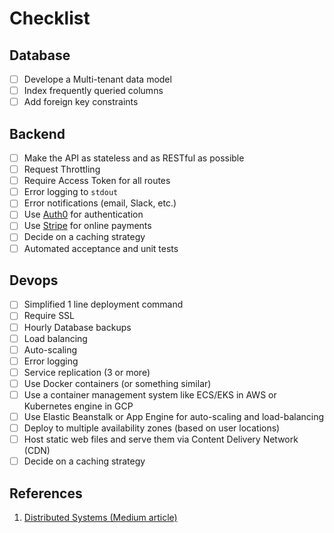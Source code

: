 # Checklist

## Database

- [ ] Develope a Multi-tenant data model
- [ ] Index frequently queried columns
- [ ] Add foreign key constraints

## Backend

- [ ] Make the API as stateless and as RESTful as possible
- [ ] Request Throttling
- [ ] Require Access Token for all routes
- [ ] Error logging to `stdout`
- [ ] Error notifications (email, Slack, etc.)
- [ ] Use [Auth0](https://auth0.com/) for authentication
- [ ] Use [Stripe](https://stripe.com/fr) for online payments
- [ ] Decide on a caching strategy
- [ ] Automated acceptance and unit tests

## Devops

- [ ] Simplified 1 line deployment command
- [ ] Require SSL
- [ ] Hourly Database backups
- [ ] Load balancing
- [ ] Auto-scaling
- [ ] Error logging 
- [ ] Service replication (3 or more)
- [ ] Use Docker containers (or something similar)
- [ ] Use a container management system like ECS/EKS in AWS or Kubernetes engine in GCP
- [ ] Use Elastic Beanstalk or App Engine for auto-scaling and load-balancing
- [ ] Deploy to multiple availability zones (based on user locations)
- [ ] Host static web files and serve them via Content Delivery Network (CDN)
- [ ] Decide on a caching strategy

## References

1. [Distributed Systems (Medium article)](https://medium.freecodecamp.org/distributed-systems-when-you-should-build-them-and-how-to-scale-a-step-by-step-guide-37e76a177218)